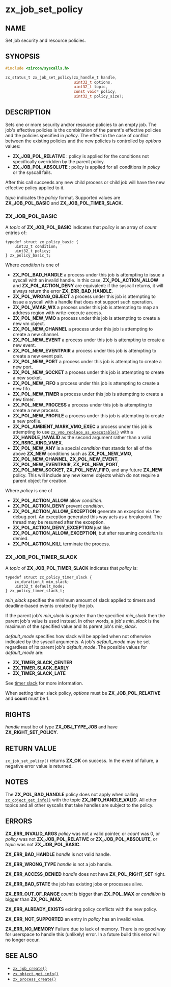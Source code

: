 # zx_job_set_policy

## NAME

<!-- Updated by update-docs-from-fidl, do not edit. -->

Set job security and resource policies.

## SYNOPSIS

<!-- Updated by update-docs-from-fidl, do not edit. -->

```c
#include <zircon/syscalls.h>

zx_status_t zx_job_set_policy(zx_handle_t handle,
                              uint32_t options,
                              uint32_t topic,
                              const void* policy,
                              uint32_t policy_size);
```

## DESCRIPTION

Sets one or more security and/or resource policies to an empty job. The job's
effective policies is the combination of the parent's effective policies and
the policies specified in *policy*. The effect in the case of conflict between
the existing policies and the new policies is controlled by *options* values:

+ **ZX_JOB_POL_RELATIVE** : policy is applied for the conditions not specifically
  overridden by the parent policy.
+ **ZX_JOB_POL_ABSOLUTE** : policy is applied for all conditions in *policy* or
  the syscall fails.

After this call succeeds any new child process or child job will have the new
effective policy applied to it.

*topic* indicates the *policy* format. Supported values are **ZX_JOB_POL_BASIC**
and **ZX_JOB_POL_TIMER_SLACK**.

### **ZX_JOB_POL_BASIC**

A *topic* of **ZX_JOB_POL_BASIC** indicates that *policy* is an array of *count*
entries of:

```
typedef struct zx_policy_basic {
    uint32_t condition;
    uint32_t policy;
} zx_policy_basic_t;

```

Where *condition* is one of

+ **ZX_POL_BAD_HANDLE** a process under this job is attempting to
  issue a syscall with an invalid handle.  In this case,
  **ZX_POL_ACTION_ALLOW** and **ZX_POL_ACTION_DENY** are equivalent:
  if the syscall returns, it will always return the error
  **ZX_ERR_BAD_HANDLE**.
+ **ZX_POL_WRONG_OBJECT** a process under this job is attempting to
  issue a syscall with a handle that does not support such operation.
+ **ZX_POL_VMAR_WX** a process under this job is attempting to map an
  address region with write-execute access.
+ **ZX_POL_NEW_VMO** a process under this job is attempting to create
  a new vm object.
+ **ZX_POL_NEW_CHANNEL** a process under this job is attempting to create
  a new channel.
+ **ZX_POL_NEW_EVENT** a process under this job is attempting to create
  a new event.
+ **ZX_POL_NEW_EVENTPAIR** a process under this job is attempting to create
  a new event pair.
+ **ZX_POL_NEW_PORT** a process under this job is attempting to create
  a new port.
+ **ZX_POL_NEW_SOCKET** a process under this job is attempting to create
  a new socket.
+ **ZX_POL_NEW_FIFO** a process under this job is attempting to create
  a new fifo.
+ **ZX_POL_NEW_TIMER** a process under this job is attempting to create
  a new timer.
+ **ZX_POL_NEW_PROCESS** a process under this job is attempting to create
  a new process.
+ **ZX_POL_NEW_PROFILE** a process under this job is attempting to create
  a new profile.
+ **ZX_POL_AMBIENT_MARK_VMO_EXEC** a process under this job is attempting
  to use [`zx_vmo_replace_as_executable()`] with a **ZX_HANDLE_INVALID**
  as the second argument rather than a valid **ZX_RSRC_KIND_VMEX**.
+ **ZX_POL_NEW_ANY** is a special *condition* that stands for all of
  the above **ZX_NEW** conditions such as **ZX_POL_NEW_VMO**,
  **ZX_POL_NEW_CHANNEL**, **ZX_POL_NEW_EVENT**, **ZX_POL_NEW_EVENTPAIR**,
  **ZX_POL_NEW_PORT**, **ZX_POL_NEW_SOCKET**, **ZX_POL_NEW_FIFO**,
  and any future **ZX_NEW** policy. This will include any new
  kernel objects which do not require a parent object for creation.

Where *policy* is one of

+ **ZX_POL_ACTION_ALLOW**  allow *condition*.
+ **ZX_POL_ACTION_DENY**  prevent *condition*.
+ **ZX_POL_ACTION_ALLOW_EXCEPTION**  generate an exception via the debug port.
  An exception generated this way acts as a breakpoint. The thread may be
  resumed after the exception.
+ **ZX_POL_ACTION_DENY_EXCEPTION**  just like **ZX_POL_ACTION_ALLOW_EXCEPTION**,
  but after resuming *condition* is denied.
+ **ZX_POL_ACTION_KILL**  terminate the process.

### **ZX_JOB_POL_TIMER_SLACK**

A *topic* of **ZX_JOB_POL_TIMER_SLACK** indicates that *policy* is:

```
typedef struct zx_policy_timer_slack {
    zx_duration_t min_slack;
    uint32_t default_mode;
} zx_policy_timer_slack_t;

```

*min_slack* specifies the minimum amount of slack applied to timers and
deadline-based events created by the job.

If the parent job's *min_slack* is greater than the specified *min_slack* then
the parent job's value is used instead. In other words, a job's *min_slack* is
the maximum of the specified value and its parent job's *min_slack*.

*default_mode* specifies how slack will be applied when not otherwise indicated
by the syscall arguments. A job's *default_mode* may be set regardless of its
parent job's *default_mode*. The possible values for *default_mode* are:

+ **ZX_TIMER_SLACK_CENTER**
+ **ZX_TIMER_SLACK_EARLY**
+ **ZX_TIMER_SLACK_LATE**

See [timer slack](/docs/concepts/objects/timer_slack.md) for more information.

When setting timer slack policy, *options* must be **ZX_JOB_POL_RELATIVE** and
**count** must be 1.

## RIGHTS

<!-- Updated by update-docs-from-fidl, do not edit. -->

*handle* must be of type **ZX_OBJ_TYPE_JOB** and have **ZX_RIGHT_SET_POLICY**.

## RETURN VALUE

`zx_job_set_policy()` returns **ZX_OK** on success.  In the event of failure,
a negative error value is returned.

## NOTES

The **ZX_POL_BAD_HANDLE** policy does not apply when calling [`zx_object_get_info()`]
with the topic **ZX_INFO_HANDLE_VALID**.  All other topics and all other syscalls that
take handles are subject to the policy.

## ERRORS

**ZX_ERR_INVALID_ARGS**  *policy* was not a valid pointer, or *count* was 0,
or *policy* was not **ZX_JOB_POL_RELATIVE** or **ZX_JOB_POL_ABSOLUTE**, or
*topic* was not **ZX_JOB_POL_BASIC**.

**ZX_ERR_BAD_HANDLE**  *handle* is not valid handle.

**ZX_ERR_WRONG_TYPE**  *handle* is not a job handle.

**ZX_ERR_ACCESS_DENIED**  *handle* does not have **ZX_POL_RIGHT_SET** right.

**ZX_ERR_BAD_STATE**  the job has existing jobs or processes alive.

**ZX_ERR_OUT_OF_RANGE** *count* is bigger than **ZX_POL_MAX** or *condition* is
bigger than **ZX_POL_MAX**.

**ZX_ERR_ALREADY_EXISTS** existing policy conflicts with the new policy.

**ZX_ERR_NOT_SUPPORTED** an entry in *policy* has an invalid value.

**ZX_ERR_NO_MEMORY**  Failure due to lack of memory.
There is no good way for userspace to handle this (unlikely) error.
In a future build this error will no longer occur.

## SEE ALSO

 - [`zx_job_create()`]
 - [`zx_object_get_info()`]
 - [`zx_process_create()`]

<!-- References updated by update-docs-from-fidl, do not edit. -->

[`zx_job_create()`]: job_create.md
[`zx_object_get_info()`]: object_get_info.md
[`zx_process_create()`]: process_create.md
[`zx_vmo_replace_as_executable()`]: vmo_replace_as_executable.md
